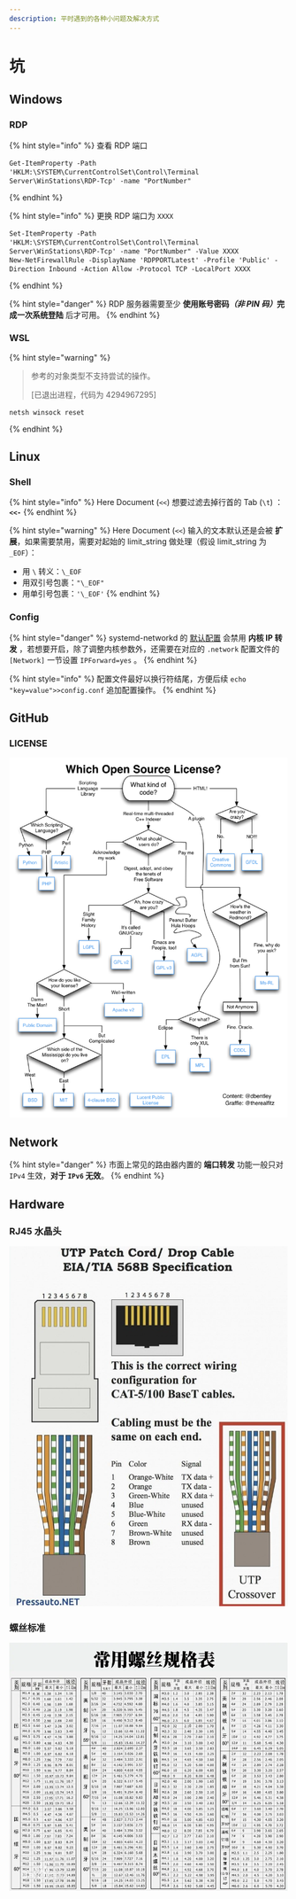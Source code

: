 ```yaml
---
description: 平时遇到的各种小问题及解决方式
---
```


# 坑

## Windows

### RDP

{% hint style="info" %}
查看 RDP 端口

```text
Get-ItemProperty -Path 'HKLM:\SYSTEM\CurrentControlSet\Control\Terminal Server\WinStations\RDP-Tcp' -name "PortNumber"
```
{% endhint %}

{% hint style="info" %}
更换 RDP 端口为 `XXXX`

```text
Set-ItemProperty -Path 'HKLM:\SYSTEM\CurrentControlSet\Control\Terminal Server\WinStations\RDP-Tcp' -name "PortNumber" -Value XXXX
New-NetFirewallRule -DisplayName 'RDPPORTLatest' -Profile 'Public' -Direction Inbound -Action Allow -Protocol TCP -LocalPort XXXX
```
{% endhint %}

{% hint style="danger" %}
RDP 服务器需要至少 **使用账号密码**_**（非 PIN 码）**_**完成一次系统登陆** 后才可用。
{% endhint %}



### WSL

{% hint style="warning" %}
> 参考的对象类型不支持尝试的操作。
>
> \[已退出进程，代码为 4294967295\]

```text
netsh winsock reset
```
{% endhint %}



## Linux

### Shell

{% hint style="info" %}
Here Document \(`<<`\) 想要过滤去掉行首的 Tab \(`\t`\) ：**`<<-`**
{% endhint %}

{% hint style="warning" %}
Here Document \(`<<`\) 输入的文本默认还是会被 **扩展**，如果需要禁用，需要对起始的 limit\_string 做处理（假设 limit\_string 为 `_EOF`）：

* 用 `\` 转义：`\_EOF`
* 用双引号包裹：`"\_EOF"`
* 用单引号包裹：`'\_EOF'`
{% endhint %}

### Config

{% hint style="danger" %}
systemd-networkd 的 [默认配置](https://man.archlinux.org/man/systemd.network.5) 会禁用 **内核 IP 转发** ，若想要开启，除了调整内核参数外，还需要在对应的 `.network` 配置文件的 `[Network]` 一节设置 `IPForward=yes` 。
{% endhint %}

{% hint style="info" %}
配置文件最好以换行符结尾，方便后续 `echo "key=value">>config.conf` 追加配置操作。
{% endhint %}

## GitHub

### LICENSE

![](../.gitbook/assets/image.png)

## Network

{% hint style="danger" %}
市面上常见的路由器内置的 **端口转发** 功能一般只对 `IPv4` 生效，**对于 `IPv6` 无效**。
{% endhint %}

## Hardware

### RJ45 水晶头

![](../.gitbook/assets/image-3-.png)

### 螺丝标准

![](../.gitbook/assets/image%20%281%29.png)

